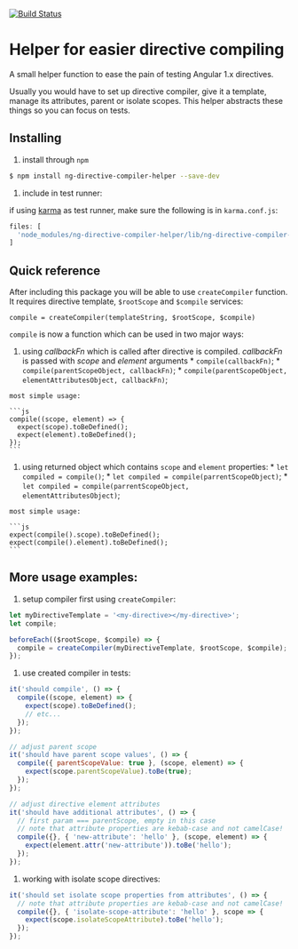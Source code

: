 [![Build Status](https://travis-ci.org/argshook/ng-directive-compiler-helper.svg?branch=master)](https://travis-ci.org/argshook/ng-directive-compiler-helper)

# Helper for easier directive compiling

A small helper function to ease the pain of testing Angular 1.x directives. 

Usually you would have to set up directive compiler, give it a template, manage its attributes, parent or isolate scopes. This helper abstracts these things so you can focus on tests.

## Installing

1. install through `npm`

  ```bash
  $ npm install ng-directive-compiler-helper --save-dev
  ```

1. include in test runner:

  if using [karma](http://karma-runner.github.io/) as test runner, make sure the following is in `karma.conf.js`:

  ```js
  files: [
    'node_modules/ng-directive-compiler-helper/lib/ng-directive-compiler-helper.js'
  ]
  ```

## Quick reference

After including this package you will be able to use `createCompiler` function. It requires directive template, `$rootScope` and `$compile` services:

`compile = createCompiler(templateString, $rootScope, $compile)`

`compile` is now a function which can be used in two major ways:

  1. using *callbackFn* which is called after directive is compiled. *callbackFn* is passed with *scope* and *element* arguments
    * `compile(callbackFn)`;
    * `compile(parentScopeObject, callbackFn)`;
    * `compile(parentScopeObject, elementAttributesObject, callbackFn)`;

    most simple usage:

    ```js
    compile((scope, element) => {
      expect(scope).toBeDefined();
      expect(element).toBeDefined();
    });
    ```

  1. using returned object which contains `scope` and `element` properties:
    * `let compiled = compile()`;
    * `let compiled = compile(parrentScopeObject)`;
    * `let compiled = compile(parrentScopeObject, elementAttributesObject)`;

    most simple usage:

    ```js
    expect(compile().scope).toBeDefined();
    expect(compile().element).toBeDefined();
    ```

## More usage examples:

1. setup compiler first using `createCompiler`:

  ```js
  let myDirectiveTemplate = '<my-directive></my-directive>';
  let compile;

  beforeEach(($rootScope, $compile) => {
    compile = createCompiler(myDirectiveTemplate, $rootScope, $compile);
  });
  ```

1. use created compiler in tests:

  ```js
  it('should compile', () => {
    compile((scope, element) => {
      expect(scope).toBeDefined();
      // etc...
    });
  });
  ```

  ```js
  // adjust parent scope
  it('should have parent scope values', () => {
    compile({ parentScopeValue: true }, (scope, element) => {
      expect(scope.parentScopeValue).toBe(true);
    });
  });
  ```

  ```js
  // adjust directive element attributes
  it('should have additional attributes', () => {
    // first param === parentScope, empty in this case
    // note that attribute properties are kebab-case and not camelCase!
    compile({}, { 'new-attribute': 'hello' }, (scope, element) => {
      expect(element.attr('new-attribute')).toBe('hello');
    });
  });
  ```

1. working with isolate scope directives:

  ```js
  it('should set isolate scope properties from attributes', () => {
    // note that attribute properties are kebab-case and not camelCase!
    compile({}, { 'isolate-scope-attribute': 'hello' }, scope => {
      expect(scope.isolateScopeAttribute).toBe('hello');
    });
  });
  ```

